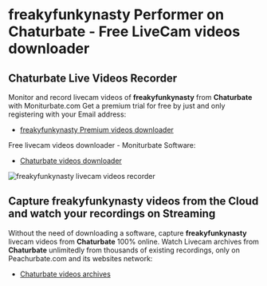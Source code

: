 # freakyfunkynasty Performer on Chaturbate - Free LiveCam videos downloader

## Chaturbate Live Videos Recorder

Monitor and record livecam videos of **freakyfunkynasty** from **Chaturbate** with Moniturbate.com
Get a premium trial for free by just and only registering with your Email address:
* [freakyfunkynasty Premium videos downloader](https://moniturbate.com/request-demo-licence-key.html)

Free livecam videos downloader - Moniturbate Software:
* [Chaturbate videos downloader](https://moniturbate.com/moniturbate-download-software.html)

![freakyfunkynasty livecam videos recorder](https://peachurnet.com/templates/moniturbate-software.png)


## Capture freakyfunkynasty videos from the Cloud and watch your recordings on Streaming

Without the need of downloading a software, capture **freakyfunkynasty** livecam videos from **Chaturbate** 100% online.
Watch Livecam archives from **Chaturbate** unlimitedly from thousands of existing recordings, only on Peachurbate.com and its websites network:
* [Chaturbate videos archives](https://peachurnet.com/)